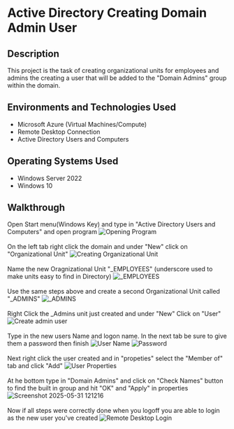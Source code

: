 # Active Directory Creating Domain Admin User

## Description
This project is the task of creating organizational units for employees and admins the creating a user that will be added to the "Domain Admins" group within the domain.

## Environments and Technologies Used
- Microsoft Azure (Virtual Machines/Compute)
- Remote Desktop Connection
- Active Directory Users and Computers

## Operating Systems Used
- Windows Server 2022
- Windows 10

## Walkthrough
Open Start menu(Windows Key) and type in "Active Directory Users and Computers" and open program
![Opening Program](https://github.com/user-attachments/assets/81583530-bfb4-42b6-bfb3-b28ab54df6bf)
<br/>
<br/>
On the left tab right click the domain and under "New" click on "Organizational Unit"
![Creating Organizational Unit](https://github.com/user-attachments/assets/917af144-29ef-4114-826c-67b74f8a96b6)
<br/>
<br/>
Name the new Oragnizational Unit "_EMPLOYEES" (underscore used to make units easy to find in Directory)
![_EMPLOYEES](https://github.com/user-attachments/assets/4c099693-f281-403e-9e9c-9d2a8df2a99a) <br/>
<br/>
Use the same steps above and create a second Organizational Unit called "_ADMINS"
![_ADMINS](https://github.com/user-attachments/assets/5d6e9675-3ec5-4e69-a17c-d325013246ca) <br/>
<br/>
Right Click the _Admins unit just created and under "New" Click on "User"
![Create admin user](https://github.com/user-attachments/assets/ee0cc39d-90b3-429c-9f44-cc50d5aa05ef)<br/>
<br/>
Type in the new users Name and logon name. In the next tab be sure to give them a password then finish
![User Name](https://github.com/user-attachments/assets/b7114b12-15ee-4470-ac38-a2b416ac1094)
![Password](https://github.com/user-attachments/assets/f0a767be-ee20-43e4-8939-84546496b4d5) <br/>
<br/>
Next right click the user created and in "propeties" select the "Member of" tab and click "Add"
![User Properties](https://github.com/user-attachments/assets/dd17d8b1-745c-438a-9a13-1e761002bcd1)<br/>
<br/>
At he bottom type in "Domain Admins" and click on "Check Names" button to find the built in group and hit "OK" and "Apply" in properties
![Screenshot 2025-05-31 121216](https://github.com/user-attachments/assets/0aca2bea-f9d2-4d60-b139-c2df6b19f263) <br/>
<br/>
Now if all steps were correctly done when you logoff you are able to login as the new user you've created
![Remote Desktop Login](https://github.com/user-attachments/assets/1e9fbf3b-285d-4bf3-a7ee-996bbc2c323e)
